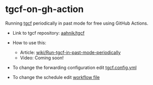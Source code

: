 # tgcf-on-gh-action

Running [tgcf](https://github.com/aahnik/tgcf) periodically in past mode for free using GitHub Actions.

- Link to tgcf repository: [aahnik/tgcf](https://github.com/aahnik/tgcf)
- How to use this:
  - Article: [wiki/Run-tgcf-in-past-mode-periodically](https://github.com/aahnik/tgcf/wiki/Run-tgcf-in-past-mode-periodically)
  - Video: Coming soon!


- To change the forwarding configuration edit [tgcf.config.yml](/tgcf.config.yml)
- To change the schedule edit [workflow file](.github/workflows/tgcf-past.yml)
